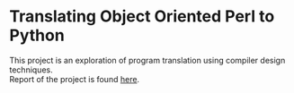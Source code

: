 # Translating Object Oriented Perl to Python
This project is an exploration of program translation using compiler design techniques.
<br>
Report of the project is found <a href = "https://rachanajayaram.github.io/Translating-OOPerl-to-Python/">here</a>.
